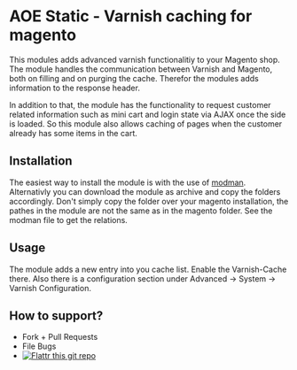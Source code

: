 # AOE Static - Varnish caching for magento

This modules adds advanced varnish functionalitiy to your Magento shop.
The module handles the communication between Varnish and Magento, both
on filling and on purging the cache. Therefor the modules adds
information to the response header.

In addition to that, the module has the functionality to request customer
related information such as mini cart and login state via AJAX once the side 
is loaded. So this module also allows caching of pages when the customer
already has some items in the cart.

## Installation

The easiest way to install the module is with the use of [modman](/colinmollenhour/modman). 
Alternativly you can download the module as archive
and copy the folders accordingly. Don't simply copy the folder over your
magento installation, the pathes in the module are not the same as in the 
magento folder. See the modman file to get the relations.

## Usage

The module adds a new entry into you cache list. Enable the Varnish-Cache there.
Also there is a configuration section under Advanced -> System -> Varnish Configuration.

## How to support?

* Fork + Pull Requests
* File Bugs
* [![Flattr this git repo](http://api.flattr.com/button/flattr-badge-large.png)](https://flattr.com/submit/auto?user_id=cmx66&url=https://github.com/StephanHoyer/Aoe_Static&title=Aoe_Static&language=&tags=github&category=software)
